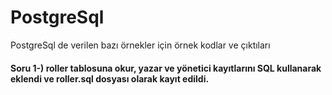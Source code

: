 # PostgreSql
PostgreSql de verilen bazı örnekler için örnek kodlar ve çıktıları

<h4>Soru 1-) roller tablosuna okur, yazar ve yönetici kayıtlarını SQL kullanarak eklendi ve roller.sql dosyası olarak kayıt edildi.</h4>
